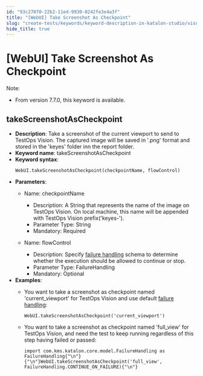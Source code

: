 ```yaml
---
id: "93c27070-22b2-11ed-9930-0242fe3e4a3f"
title: "[WebUI] Take Screenshot As Checkpoint"
slug: "create-tests/keywords/keyword-description-in-katalon-studio/visual-based-web-testing-keywords/webui-take-screenshot-as-checkpoint"
hide_title: true
---
```


# <a id="id_0" class="anchor_top_offset"/><a id="ariaid-title1" class="anchor_top_offset"/>[WebUI] Take Screenshot As Checkpoint

<div xmlns="http://www.w3.org/1999/xhtml" className="p"><div className="note note note_note"><span className="note__title">Note:</span> 
    <ul className="ul"><li className="li"><p className="p">From version 7.7.0, this keyword is available.</p></li></ul>
  </div></div>

## <a id="id_0__id_1" class="anchor_top_offset"/>takeScreenshotAsCheckpoint

              
<ul xmlns="http://www.w3.org/1999/xhtml" className="ul"><li className="li">     <strong className="ph b">Description</strong>: Take a screenshot of the current     viewport to send to TestOps Vision. The captured image will be     saved in '.png' format and stored in the 'keyes' folder inn the     report folder.</li><li className="li">     <strong className="ph b">Keyword name</strong>: takeScreenshotAsCheckpoint</li><li className="li">     <strong className="ph b">Keyword syntax</strong>:     <pre className="pre codeblock"><code>WebUI.takeScreenshotAsCheckpoint(checkpointName, flowControl)</code></pre>   </li><li className="li">     <p className="p">       <strong className="ph b">Parameters</strong>:</p>     <ul className="ul"><li className="li">         <p className="p">Name: checkpointName</p>         <ul className="ul"><li className="li">Description: A String that represents the name of the image on             TestOps Vision. On local machine, this name will be appended with             TestOps Vision prefix('keyes-').</li><li className="li">Parameter Type: String</li><li className="li">Mandatory: Required</li></ul>       </li><li className="li">         <p className="p">Name: flowControl</p>         <ul className="ul"><li className="li">Description: Specify <a className="xref" href="/maintain/configure-failure-handling-settings-in-katalon-studio">failure handling</a>             schema to determine whether the execution should be allowed to             continue or stop.</li><li className="li">Parameter Type: FailureHandling</li><li className="li">Mandatory: Optional</li></ul>       </li></ul>   </li><li className="li">     <div className="p">       <strong className="ph b">Examples</strong>:<ul className="ul"><li className="li"><p className="p">You want to take a screenshot as checkpoint named 'current_viewport' for TestOps Vision and use default <a className="xref" href="/maintain/configure-failure-handling-settings-in-katalon-studio">failure handling</a>:</p><div className="p"><pre className="pre codeblock"><code>WebUI.takeScreenshotAsCheckpoint('current_viewport')</code></pre></div></li><li className="li"><p className="p">You want to take a screenshot as checkpoint named 'full_view' for TestOps Vision, and need the test to keep running regardless of this step having failed or passed:</p><div className="p"><pre className="pre codeblock"><code>import com.kms.katalon.core.model.FailureHandling as FailureHandling{"\n"}{"\n"}WebUI.takeScreenshotAsCheckpoint('full_view', FailureHandling.CONTINUE_ON_FAILURE){"\n"}</code></pre></div></li></ul></div>   </li></ul> 
                                                          
